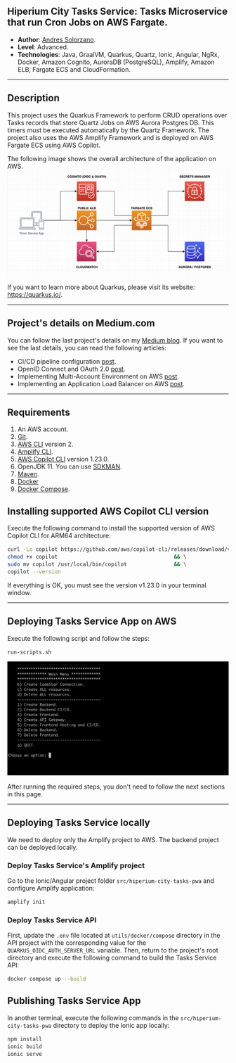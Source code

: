 ## Hiperium City Tasks Service: Tasks Microservice that run Cron Jobs on AWS Fargate.

* **Author**: [Andres Solorzano](https://www.linkedin.com/in/aosolorzano/).
* **Level**: Advanced.
* **Technologies**: Java, GraalVM, Quarkus, Quartz, Ionic, Angular, NgRx, Docker, Amazon Cognito, AuroraDB (PostgreSQL), Amplify, Amazon ELB, Fargate ECS and CloudFormation.

---

## Description
This project uses the Quarkus Framework to perform CRUD operations over Tasks records that store Quartz Jobs on AWS Aurora Postgres DB. 
This timers must be executed automatically by the Quartz Framework. The project also uses the AWS Amplify Framework and is deployed on AWS Fargate ECS using AWS Copilot.

The following image shows the overall architecture of the application on AWS.
![](utils/images/aws-solution-architecture-v5.png)

If you want to learn more about Quarkus, please visit its website: https://quarkus.io/.

---

## Project's details on Medium.com
You can follow the last project's details on my [Medium blog](https://aosolorzano.medium.com). If you want to see the last details, you can read the following articles:
* CI/CD pipeline configuration [post](https://aosolorzano.medium.com/configuring-a-ci-cd-pipeline-using-the-amazon-copilot-cli-54f3886fbfaf).
* OpenID Connect and OAuth 2.0 [post](https://aosolorzano.medium.com/implementing-sso-with-amazon-cognito-as-an-identity-provider-idp-38d8e1d4c98d).
* Implementing Multi-Account Environment on AWS [post](https://aosolorzano.medium.com/implementing-a-multi-account-environment-with-aws-organizations-and-the-iam-identity-center-d1cdb40bdf4d).
* Implementing an Application Load Balancer on AWS [post](https://aosolorzano.medium.com/configuring-an-application-load-balancer-for-an-ecs-cluster-using-the-aws-copilot-cli-865e1b2c34d2).
---

## Requirements
1. An AWS account.
2. [Git](https://git-scm.com/downloads).
3. [AWS CLI](https://docs.aws.amazon.com/cli/latest/userguide/getting-started-install.html) version 2.
4. [Amplify CLI](https://docs.amplify.aws/cli/start/install).
5. [AWS Copilot CLI](https://aws.github.io/copilot-cli/) version 1.23.0.
6. OpenJDK 11. You can use [SDKMAN](https://sdkman.io/install).
7. [Maven](https://maven.apache.org/download.cgi).
8. [Docker](https://www.docker.com/products/docker-desktop/)
9. [Docker Compose](https://github.com/docker/compose).


## Installing supported AWS Copilot CLI version
Execute the following command to install the supported version of AWS Copilot CLI for ARM64 architecture:
```bash
curl -Lo copilot https://github.com/aws/copilot-cli/releases/download/v1.23.0/copilot-darwin-arm64   && \
chmod +x copilot                                     && \
sudo mv copilot /usr/local/bin/copilot               && \
copilot --version
```
If everything is OK, you must see the version v1.23.0 in your terminal window.

---

## Deploying Tasks Service App on AWS
Execute the following script and follow the steps:
```bash
run-scripts.sh
```
![](utils/images/main-menu-options.png)

After running the required steps, you don't need to follow the next sections in this page.

---

## Deploying Tasks Service locally
We need to deploy only the Amplify project to AWS. The backend project can be deployed locally.

### Deploy Tasks Service's Amplify project
Go to the Ionic/Angular project folder `src/hiperium-city-tasks-pwa` and configure Amplify application:
```bash
amplify init
```

### Deploy Tasks Service API
First, update the `.env` file located at `utils/docker/compose` directory in the API project with the corresponding value for the `QUARKUS_OIDC_AUTH_SERVER_URL` variable.
Then, return to the project's root directory and execute the following command to build the Tasks Service API:
```bash
docker compose up --build
```

## Publishing Tasks Service App
In another terminal, execute the following commands in the `src/hiperium-city-tasks-pwa` directory to deploy the Ionic app locally:
```bash
npm install
ionic build
ionic serve
```
